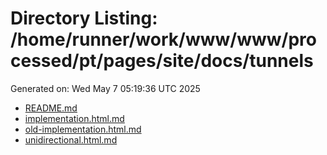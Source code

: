# Directory Listing: /home/runner/work/www/www/processed/pt/pages/site/docs/tunnels
Generated on: Wed May  7 05:19:36 UTC 2025

- [README.md](README.md)
- [implementation.html.md](implementation.html.md)
- [old-implementation.html.md](old-implementation.html.md)
- [unidirectional.html.md](unidirectional.html.md)
